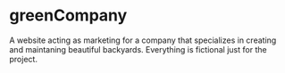 # greenCompany
A website acting as marketing for a company that specializes in creating and maintaning beautiful backyards. Everything is fictional just for the project.
